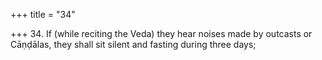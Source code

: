 +++
title = "34"

+++
34. If (while reciting the Veda) they hear noises made by outcasts or Cāṇḍālas, they shall sit silent and fasting during three days;
